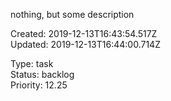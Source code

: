 
nothing, but some description

Created: 2019-12-13T16:43:54.517Z  
Updated: 2019-12-13T16:44:00.714Z

Type: task  
Status: backlog  
Priority: 12.25
